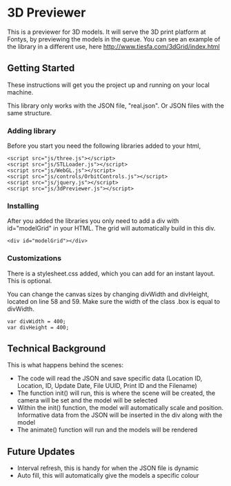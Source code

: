 # 3D Previewer
This is a previewer for 3D models. It will serve the 3D print platform at Fontys, by previewing the models in the queue. You can see an example of the library in a different use, here http://www.tiesfa.com/3dGrid/index.html

## Getting Started

These instructions will get you the project up and running on your local machine.

This library only works with the JSON file, "real.json". Or JSON files with the same structure.

### Adding library

Before you start you need the following libraries added to your html,
```
<script src="js/three.js"></script>
<script src="js/STLLoader.js"></script>
<script src="js/WebGL.js"></script>
<script src="js/controls/OrbitControls.js"></script>
<script src="js/jquery.js"></script>
<script src="js/3dPreviewer.js"></script>
```

### Installing

After you added the libraries you only need to add a div with id="modelGrid" in your HTML. The grid will automatically build in this div.

```
<div id="modelGrid"></div>
```

### Customizations

There is a stylesheet.css added, which you can add for an instant layout. This is optional.

You can change the canvas sizes by changing divWidth and divHeight, located on line 58 and 59. Make sure the width of the class .box is equal to divWidth.

```
var divWidth = 400;
var divHeight = 400;
```

## Technical Background

This is what happens behind the scenes:

* The code will read the JSON and save specific data (Location ID, Location, ID, Update Date, File UUID, Print ID and the Filename)
* The function init() will run, this is where the scene will be created, the camera will be set and the model will be selected
* Within the init() function, the model will automatically scale and position. Informative data from the JSON will be inserted in the div along with the model
* The animate() function will run and the models will be rendered

## Future Updates
* Interval refresh, this is handy for when the JSON file is dynamic
* Auto fill, this will automatically give the models a specific colour
